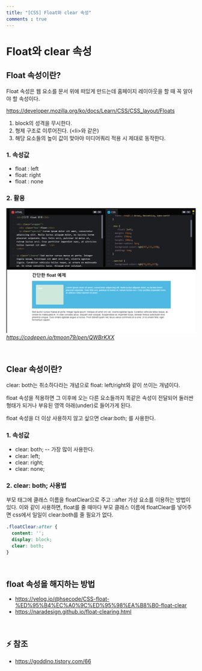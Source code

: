 ```yaml
---
title: "[CSS] Float와 clear 속성"
comments : true
---
```


# Float와 clear 속성


## Float 속성이란?

Float 속성은 웹 요소를 문서 위에 떠있게 만드는데 홈페이지 레이아웃을 할 때 꼭 알아야 할 속성이다.

<https://developer.mozilla.org/ko/docs/Learn/CSS/CSS_layout/Floats>

1. block의 성격을 무시한다.
2. 형제 구조로 이루어진다. (\<li>와 같은)
3. 해당 요소들의 높이 값이 맞아야 미디어쿼리 적용 시 제대로 동작한다.

### 1. 속성값
- float : left
- float: right
- float : none

### 2. 활용
![missing](../assets/img/2023/230126_1.png) *https://codepen.io/tmoon79/pen/QWBrKXX*

<br>

## Clear 속성이란?

clear: both는 취소하다라는 개념으로 float: left/right와 같이 쓰이는 개념이다.

float 속성을 적용하면 그 이후에 오는 다른 요소들까지 똑같은 속성이 전달되어 둘러싼 형태가 되거나 부유된 영역 아래(under)로 들어가게 된다.

float 속성을 더 이상 사용하지 않고 싶으면 clear:both; 를 사용한다.

### 1. 속성값
- clear: both;  -- 가장 많이 사용한다.
- clear: left;
- clear: right;
- clear: none;

### 2. clear: both; 사용법
부모 태그에 클래스 이름을 floatClear으로 주고 ::after 가상 요소를 이용하는 방법이 있다. 이와 같이 사용하면, float를 줄 때마다 부모 클래스 이름에 floatClear를 넣어주면 css에서 일일이 clear:both를 줄 필요가 없다.

```css
.floatClear:after {
  content: '';
  display: block;
  clear: both;
}
```

<br>

## float 속성을 해지하는 방법
- <https://velog.io/@hsecode/CSS-float-%ED%95%B4%EC%A0%9C%ED%95%98%EA%B8%B0-float-clear>
- <https://naradesign.github.io/float-clearing.html>

<br>

## ⚡ 참조 
- <https://goddino.tistory.com/66>

<br>

